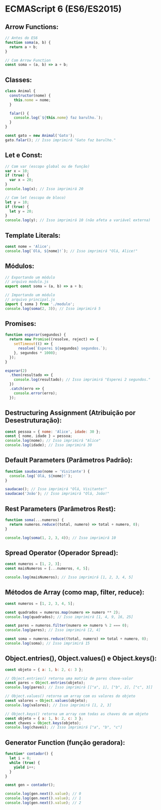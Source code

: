 # ECMAScript 6 (ES6/ES2015)

## Arrow Functions:
```javascript
// Antes do ES6
function soma(a, b) {
  return a + b;
}

// Com Arrow Function
const soma = (a, b) => a + b;
```

## Classes:
```javascript
class Animal {
  constructor(nome) {
    this.nome = nome;
  }

  falar() {
    console.log(`${this.nome} faz barulho.`);
  }
}

const gato = new Animal('Gato');
gato.falar(); // Isso imprimirá "Gato faz barulho."
```

## Let e Const:
```javascript
// Com var (escopo global ou de função)
var x = 10;
if (true) {
  var x = 20;
}
console.log(x); // Isso imprimirá 20

// Com let (escopo de bloco)
let y = 10;
if (true) {
  let y = 20;
}
console.log(y); // Isso imprimirá 10 (não afeta a variável externa)
```

## Template Literals:
```javascript
const nome = 'Alice';
console.log(`Olá, ${nome}!`); // Isso imprimirá "Olá, Alice!"
```

## Módulos:
```javascript
// Exportando um módulo
// arquivo modulo.js
export const soma = (a, b) => a + b;

// Importando um módulo
// arquivo principal.js
import { soma } from './modulo';
console.log(soma(2, 3)); // Isso imprimirá 5
```

## Promises:
```javascript
function esperar(segundos) {
  return new Promise((resolve, reject) => {
    setTimeout(() => {
      resolve(`Esperei ${segundos} segundos.`);
    }, segundos * 1000);
  });
}

esperar(2)
  .then(resultado => {
    console.log(resultado); // Isso imprimirá "Esperei 2 segundos."
  })
  .catch(erro => {
    console.error(erro);
  });
```

## Destructuring Assignment (Atribuição por Desestruturação):
```javascript
const pessoa = { nome: 'Alice', idade: 30 };
const { nome, idade } = pessoa;
console.log(nome); // Isso imprimirá "Alice"
console.log(idade); // Isso imprimirá 30
```

## Default Parameters (Parâmetros Padrão):
```javascript
function saudacao(nome = 'Visitante') {
  console.log(`Olá, ${nome}!`);
}

saudacao(); // Isso imprimirá "Olá, Visitante!"
saudacao('João'); // Isso imprimirá "Olá, João!"
```

## Rest Parameters (Parâmetros Rest):
```javascript
function soma(...numeros) {
  return numeros.reduce((total, numero) => total + numero, 0);
}

console.log(soma(1, 2, 3, 4)); // Isso imprimirá 10
```

## Spread Operator (Operador Spread):
```javascript
const numeros = [1, 2, 3];
const maisNumeros = [...numeros, 4, 5];

console.log(maisNumeros); // Isso imprimirá [1, 2, 3, 4, 5]
```

## Métodos de Array (como map, filter, reduce):
```javascript
const numeros = [1, 2, 3, 4, 5];

const quadrados = numeros.map(numero => numero ** 2);
console.log(quadrados); // Isso imprimirá [1, 4, 9, 16, 25]

const pares = numeros.filter(numero => numero % 2 === 0);
console.log(pares); // Isso imprimirá [2, 4]

const soma = numeros.reduce((total, numero) => total + numero, 0);
console.log(soma); // Isso imprimirá 15
```

## Object.entries(), Object.values() e Object.keys():
```javascript
const objeto = { a: 1, b: 2, c: 3 };

// Object.entries() retorna uma matriz de pares chave-valor
const pares = Object.entries(objeto);
console.log(pares); // Isso imprimirá [["a", 1], ["b", 2], ["c", 3]]

// Object.values() retorna um array com os valores do objeto
const valores = Object.values(objeto);
console.log(valores); // Isso imprimirá [1, 2, 3]

// Object.keys() retorna um array com todas as chaves de um objeto
const objeto = { a: 1, b: 2, c: 3 };
const chaves = Object.keys(objeto);
console.log(chaves); // Isso imprimirá ["a", "b", "c"]
```

## Generator Function (função geradora):
```javascript
function* contador() {
  let i = 0;
  while (true) {
    yield i++;
  }
}

const gen = contador();

console.log(gen.next().value); // 0
console.log(gen.next().value); // 1
console.log(gen.next().value); // 2
```

